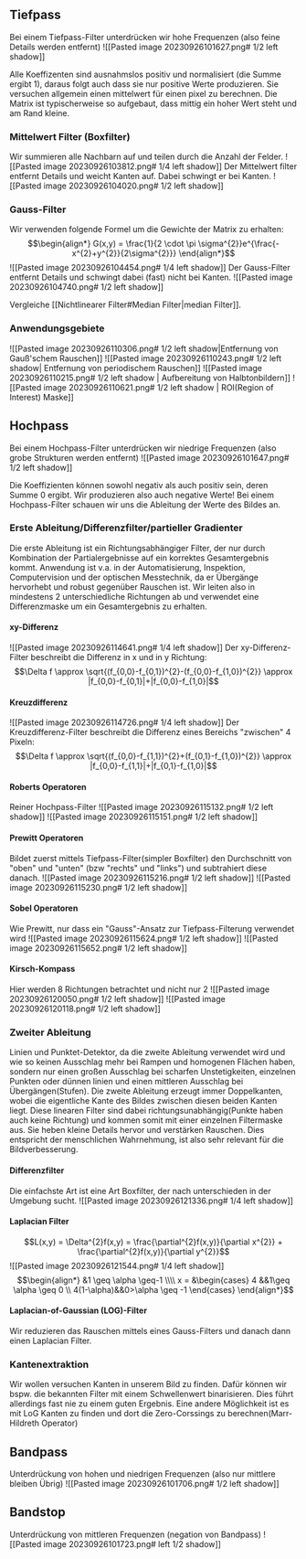 ## Tiefpass
Bei einem Tiefpass-Filter unterdrücken wir hohe Frequenzen (also feine Details werden entfernt)
![[Pasted image 20230926101627.png# 1/2 left shadow]]

Alle Koeffizenten sind ausnahmslos positiv und normalisiert (die Summe ergibt 1), daraus folgt auch dass sie nur positive Werte produzieren.
Sie versuchen allgemein einen mittelwert für einen pixel zu berechnen.
Die Matrix ist typischerweise so aufgebaut, dass mittig ein hoher Wert steht und am Rand kleine.
### Mittelwert Filter (Boxfilter)
Wir summieren alle Nachbarn auf und teilen durch die Anzahl der Felder.
![[Pasted image 20230926103812.png# 1/4 left shadow]]
Der Mittelwert filter entfernt Details und weicht Kanten auf. Dabei schwingt er bei Kanten.
![[Pasted image 20230926104020.png# 1/2 left shadow]]
### Gauss-Filter
Wir verwenden folgende Formel um die Gewichte der Matrix zu erhalten:
$$\begin{align*}
G(x,y) = \frac{1}{2 \cdot \pi \sigma^{2}}e^{\frac{-x^{2}+y^{2}}{2\sigma^{2}}}
\end{align*}$$
![[Pasted image 20230926104454.png# 1/4 left shadow]]
Der Gauss-Filter entfernt Details und schwingt dabei (fast) nicht bei Kanten.
![[Pasted image 20230926104740.png# 1/2 left shadow]]

Vergleiche [[Nichtlinearer Filter#Median Filter|median Filter]].
### Anwendungsgebiete
 ![[Pasted image 20230926110306.png# 1/2 left shadow|Entfernung von Gauß'schem Rauschen]] 
![[Pasted image 20230926110243.png# 1/2 left shadow| Entfernung von periodischem Rauschen]]
![[Pasted image 20230926110215.png# 1/2 left shadow | Aufbereitung von Halbtonbildern]]
![[Pasted image 20230926110621.png# 1/2 left shadow | ROI(Region of Interest) Maske]]                                                     
## Hochpass
Bei einem Hochpass-Filter unterdrücken wir niedrige Frequenzen (also grobe Strukturen werden entfernt)
![[Pasted image 20230926101647.png# 1/2 left shadow]]

Die Koeffizienten können sowohl negativ als auch positiv sein, deren Summe 0 ergibt. Wir produzieren also auch negative Werte!
Bei einem Hochpass-Filter schauen wir uns die Ableitung der Werte des Bildes an.
### Erste Ableitung/Differenzfilter/partieller Gradienter
Die erste Ableitung ist ein Richtungsabhängiger Filter, der nur durch Kombination der Partialergebnisse auf ein korrektes Gesamtergebnis kommt. Anwendung ist v.a. in der Automatisierung, Inspektion, Computervision und der optischen Messtechnik, da er Übergänge hervorhebt und robust gegenüber Rauschen ist.
Wir leiten also in mindestens 2 unterschiedliche Richtungen ab und verwendet eine Differenzmaske um ein Gesamtergebnis zu erhalten.
#### xy-Differenz
![[Pasted image 20230926114641.png# 1/4 left shadow]]
Der xy-Differenz-Filter beschreibt die Differenz in x und in y Richtung:
$$\Delta f \approx \sqrt{(f_{0,0}-f_{0,1})^{2}-(f_{0,0}-f_{1,0})^{2}} \approx |f_{0,0}-f_{0,1}|+|f_{0,0}-f_{1,0}|$$
#### Kreuzdifferenz
![[Pasted image 20230926114726.png# 1/4 left shadow]]
Der Kreuzdifferenz-Filter beschreibt die Differenz eines Bereichs "zwischen" 4 Pixeln:
$$\Delta f \approx \sqrt{(f_{0,0}-f_{1,1})^{2}+(f_{0,1}-f_{1,0})^{2}} \approx |f_{0,0}-f_{1,1}|+|f_{0,1}-f_{1,0}|$$
#### Roberts Operatoren
Reiner Hochpass-Filter
![[Pasted image 20230926115132.png# 1/2 left shadow]]
![[Pasted image 20230926115151.png# 1/2 left shadow]]
#### Prewitt Operatoren
Bildet zuerst mittels Tiefpass-Filter(simpler Boxfilter) den Durchschnitt von "oben" und "unten" (bzw "rechts" und "links") und subtrahiert diese danach.
![[Pasted image 20230926115216.png# 1/2 left shadow]]
![[Pasted image 20230926115230.png# 1/2 left shadow]]
#### Sobel Operatoren
Wie Prewitt, nur dass ein "Gauss"-Ansatz zur Tiefpass-Filterung verwendet wird
![[Pasted image 20230926115624.png# 1/2 left shadow]]
![[Pasted image 20230926115652.png# 1/2 left shadow]]
#### Kirsch-Kompass
Hier werden 8 Richtungen betrachtet und nicht nur 2
![[Pasted image 20230926120050.png# 1/2 left shadow]]
![[Pasted image 20230926120118.png# 1/2 left shadow]]
### Zweiter Ableitung
Linien und Punktet-Detektor, da die zweite Ableitung verwendet wird und wie so keinen Ausschlag mehr bei Rampen und homogenen Flächen haben, sondern nur einen großen Ausschlag bei scharfen Unstetigkeiten, einzelnen Punkten oder dünnen linien und einen mittleren Ausschlag bei Übergängen(Stufen).
Die zweite Ableitung erzeugt immer Doppelkanten, wobei die eigentliche Kante des Bildes zwischen diesen beiden Kanten liegt.
Diese linearen Filter sind dabei richtungsunabhängig(Punkte haben auch keine Richtung) und kommen somit mit einer einzelnen Filtermaske aus. Sie heben kleine Details hervor und verstärken Rauschen. Dies entspricht der menschlichen Wahrnehmung, ist also sehr relevant für die Bildverbesserung.
#### Differenzfilter
Die einfachste Art ist eine Art Boxfilter, der nach unterschieden in der Umgebung sucht.
![[Pasted image 20230926121336.png# 1/4 left shadow]]

#### Laplacian Filter
$$L(x,y) = \Delta^{2}f(x,y) = \frac{\partial^{2}f(x,y)}{\partial x^{2}} + \frac{\partial^{2}f(x,y)}{\partial y^{2}}$$
![[Pasted image 20230926121544.png# 1/4 left shadow]]$$\begin{align*}
&1 \geq \alpha \geq-1 \\\\
x = &\begin{cases}
4 &&1\geq \alpha \geq 0 \\
4(1-\alpha)&&0>\alpha \geq -1
\end{cases}
\end{align*}$$
#### Laplacian-of-Gaussian (LOG)-Filter
Wir reduzieren das Rauschen mittels eines Gauss-Filters und danach dann einen Laplacian Filter.

### Kantenextraktion
Wir wollen versuchen Kanten in unserem Bild zu finden. Dafür können wir bspw. die bekannten Filter mit einem Schwellenwert binarisieren. Dies führt allerdings fast nie zu einem guten Ergebnis. Eine andere Möglichkeit ist es mit LoG Kanten zu finden und dort die Zero-Corssings zu berechnen(Marr-Hildreth Operator) 
## Bandpass
Unterdrückung von hohen und niedrigen Frequenzen (also nur mittlere bleiben Übrig)
![[Pasted image 20230926101706.png# 1/2 left shadow]]

## Bandstop
Unterdrückung von mittleren Frequenzen (negation von Bandpass)
![[Pasted image 20230926101723.png# left 1/2 shadow]]
